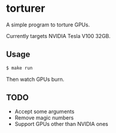 # torturer

A simple program to torture GPUs.

Currently targets NVIDIA Tesla V100 32GB.

## Usage

```bash
$ make run
```

Then watch GPUs burn.

## TODO

* Accept some arguments
* Remove magic numbers
* Support GPUs other than NVIDIA ones
